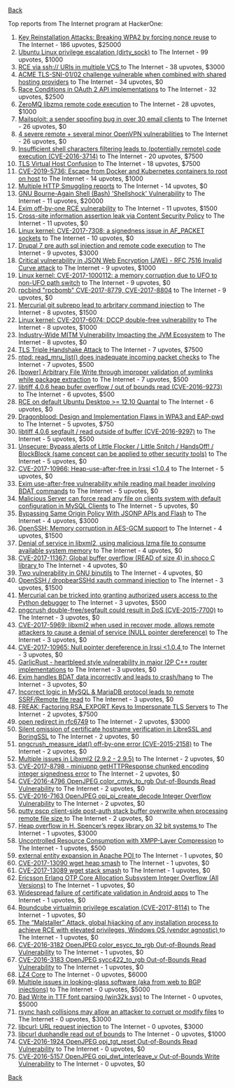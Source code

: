 [Back](../README.md)

Top reports from The Internet program at HackerOne:

1. [Key Reinstallation Attacks: Breaking WPA2 by forcing nonce reuse](https://hackerone.com/reports/286740) to The Internet - 186 upvotes, $25000
2. [Ubuntu Linux privilege escalation (dirty_sock)](https://hackerone.com/reports/496285) to The Internet - 99 upvotes, $1000
3. [RCE via ssh:// URIs in multiple VCS ](https://hackerone.com/reports/260005) to The Internet - 38 upvotes, $3000
4. [ACME TLS-SNI-01/02 challenge vulnerable when combined with shared hosting providers](https://hackerone.com/reports/304378) to The Internet - 34 upvotes, $0
5. [Race Conditions in OAuth 2 API implementations](https://hackerone.com/reports/55140) to The Internet - 32 upvotes, $2500
6. [ZeroMQ libzmq remote code execution](https://hackerone.com/reports/477073) to The Internet - 28 upvotes, $1000
7. [Mailsploit: a sender spoofing bug in over 30 email clients](https://hackerone.com/reports/295339) to The Internet - 26 upvotes, $0
8. [4 severe remote + several minor OpenVPN vulnerabilities](https://hackerone.com/reports/242579) to The Internet - 26 upvotes, $0
9. [Insufficient shell characters filtering leads to (potentially remote) code execution (CVE-2016-3714)](https://hackerone.com/reports/143966) to The Internet - 20 upvotes, $7500
10. [TLS Virtual Host Confusion](https://hackerone.com/reports/501) to The Internet - 18 upvotes, $7500
11. [CVE-2019-5736: Escape from Docker and Kubernetes containers to root on host](https://hackerone.com/reports/495495) to The Internet - 14 upvotes, $1000
12. [Multiple HTTP Smuggling reports](https://hackerone.com/reports/648434) to The Internet - 14 upvotes, $0
13. [GNU Bourne-Again Shell (Bash) 'Shellshock' Vulnerability](https://hackerone.com/reports/29839) to The Internet - 11 upvotes, $20000
14. [Exim off-by-one RCE vulnerability](https://hackerone.com/reports/322935) to The Internet - 11 upvotes, $1500
15. [Cross-site information assertion leak via Content Security Policy](https://hackerone.com/reports/16910) to The Internet - 11 upvotes, $0
16. [Linux kernel: CVE-2017-7308: a signedness issue in AF_PACKET sockets](https://hackerone.com/reports/684567) to The Internet - 10 upvotes, $0
17. [Drupal 7 pre auth sql injection and remote code execution](https://hackerone.com/reports/31756) to The Internet - 9 upvotes, $3000
18. [Critical vulnerability in JSON Web Encryption (JWE) - RFC 7516 Invalid Curve attack](https://hackerone.com/reports/213437) to The Internet - 9 upvotes, $1000
19. [Linux kernel: CVE-2017-1000112: a memory corruption due to UFO to non-UFO path switch](https://hackerone.com/reports/684573) to The Internet - 9 upvotes, $0
20. [rpcbind "rpcbomb" CVE-2017-8779, CVE-2017-8804](https://hackerone.com/reports/235016) to The Internet - 9 upvotes, $0
21. [Mercurial git subrepo lead to arbritary command injection](https://hackerone.com/reports/294147) to The Internet - 8 upvotes, $1500
22. [Linux kernel: CVE-2017-6074: DCCP double-free vulnerability](https://hackerone.com/reports/347282) to The Internet - 8 upvotes, $1000
23. [Industry-Wide MITM Vulnerability Impacting the JVM Ecosystem](https://hackerone.com/reports/608620) to The Internet - 8 upvotes, $0
24. [TLS Triple Handshake Attack](https://hackerone.com/reports/7277) to The Internet - 7 upvotes, $7500
25. [ntpd: read_mru_list() does inadequate incoming packet checks](https://hackerone.com/reports/147310) to The Internet - 7 upvotes, $500
26. [[bower] Arbitrary File Write through improper validation of symlinks while package extraction](https://hackerone.com/reports/492512) to The Internet - 7 upvotes, $500
27. [libtiff 4.0.6 heap bufer overflow / out of bounds read (CVE-2016-9273)](https://hackerone.com/reports/181642) to The Internet - 6 upvotes, $500
28. [RCE on default Ubuntu Desktop \>= 12.10 Quantal](https://hackerone.com/reports/192512) to The Internet - 6 upvotes, $0
29. [Dragonblood: Design and Implementation Flaws in WPA3 and EAP-pwd](https://hackerone.com/reports/745276) to The Internet - 5 upvotes, $750
30. [libtiff 4.0.6 segfault / read outside of buffer (CVE-2016-9297)](https://hackerone.com/reports/182140) to The Internet - 5 upvotes, $500
31. [Unsecure: Bypass alerts of Little Flocker / Little Snitch / HandsOff! / BlockBlock (same concept can be applied to other security tools)](https://hackerone.com/reports/265232) to The Internet - 5 upvotes, $0
32. [CVE-2017-10966: Heap-use-after-free in Irssi \<1.0.4](https://hackerone.com/reports/247028) to The Internet - 5 upvotes, $0
33. [Exim use-after-free vulnerability while reading mail header involving BDAT commands](https://hackerone.com/reports/296991) to The Internet - 5 upvotes, $0
34. [Malicious Server can force read any file on clients system with default configuration in MySQL Clients](https://hackerone.com/reports/171593) to The Internet - 5 upvotes, $0
35. [Bypassing Same Origin Policy With JSONP APIs and Flash](https://hackerone.com/reports/10373) to The Internet - 4 upvotes, $3000
36. [OpenSSH: Memory corruption in AES-GCM support](https://hackerone.com/reports/500) to The Internet - 4 upvotes, $1500
37. [Denial of service in libxml2, using malicious lzma file to consume available system memory](https://hackerone.com/reports/270059) to The Internet - 4 upvotes, $0
38. [CVE-2017-11367: Global buffer overflow (READ of size 4) in shoco C library ](https://hackerone.com/reports/250581) to The Internet - 4 upvotes, $0
39. [Two vulnerability in GNU binutils](https://hackerone.com/reports/323017) to The Internet - 4 upvotes, $0
40. [OpenSSH / dropbearSSHd xauth command injection](https://hackerone.com/reports/122113) to The Internet - 3 upvotes, $1500
41. [Mercurial can be tricked into granting authorized users access to the Python debugger](https://hackerone.com/reports/222020) to The Internet - 3 upvotes, $500
42. [pngcrush double-free/segfault could result in DoS (CVE-2015-7700)](https://hackerone.com/reports/93546) to The Internet - 3 upvotes, $0
43. [CVE-2017-5969: libxml2 when used in recover mode, allows remote attackers to cause a denial of service (NULL pointer dereference)](https://hackerone.com/reports/262665) to The Internet - 3 upvotes, $0
44. [CVE-2017-10965: Null pointer dereference in Irssi \<1.0.4 ](https://hackerone.com/reports/247027) to The Internet - 3 upvotes, $0
45. [GarlicRust - heartbleed style vulnerability in major I2P C++ router implementations](https://hackerone.com/reports/295740) to The Internet - 3 upvotes, $0
46. [Exim handles BDAT data incorrectly and leads to crash/hang](https://hackerone.com/reports/296994) to The Internet - 3 upvotes, $0
47. [Incorrect logic in MySQL & MariaDB protocol leads to remote SSRF/Remote file read](https://hackerone.com/reports/156511) to The Internet - 3 upvotes, $0
48. [FREAK: Factoring RSA_EXPORT Keys to Impersonate TLS Servers](https://hackerone.com/reports/50170) to The Internet - 2 upvotes, $7500
49. [open redirect in rfc6749](https://hackerone.com/reports/26962) to The Internet - 2 upvotes, $3000
50. [Silent omission of certificate hostname verification in LibreSSL and BoringSSL](https://hackerone.com/reports/329645) to The Internet - 2 upvotes, $0
51. [pngcrush_measure_idat() off-by-one error (CVE-2015-2158)](https://hackerone.com/reports/73429) to The Internet - 2 upvotes, $0
52. [Multiple issues in Libxml2 (2.9.2 - 2.9.5)](https://hackerone.com/reports/293126) to The Internet - 2 upvotes, $0
53. [CVE-2017-8798 - miniupnp getHTTPResponse chunked encoding integer signedness error](https://hackerone.com/reports/227344) to The Internet - 2 upvotes, $0
54. [CVE-2016-4796 OpenJPEG color_cmyk_to_rgb Out-of-Bounds Read Vulnerability](https://hackerone.com/reports/167955) to The Internet - 2 upvotes, $0
55. [CVE-2016-7163 OpenJPEG opj_pi_create_decode Integer Overflow Vulnerability](https://hackerone.com/reports/167512) to The Internet - 2 upvotes, $0
56. [putty pscp client-side post-auth stack buffer overwrite when processing remote file size ](https://hackerone.com/reports/120903) to The Internet - 2 upvotes, $0
57. [Heap overflow in H. Spencer’s regex library on 32 bit systems ](https://hackerone.com/reports/47779) to The Internet - 1 upvotes, $3000
58. [Uncontrolled Resource Consumption with XMPP-Layer Compression](https://hackerone.com/reports/5928) to The Internet - 1 upvotes, $500
59. [external entity expansion in Apache POI ](https://hackerone.com/reports/25537) to The Internet - 1 upvotes, $0
60. [CVE-2017-13090 wget heap smash](https://hackerone.com/reports/287667) to The Internet - 1 upvotes, $0
61. [CVE-2017-13089 wget stack smash](https://hackerone.com/reports/287666) to The Internet - 1 upvotes, $0
62. [Ericsson Erlang OTP Core Allocation Subsystem Integer Overflow (All Versions)](https://hackerone.com/reports/28640) to The Internet - 1 upvotes, $0
63. [Widespread failure of certificate validation in Android apps](https://hackerone.com/reports/2293) to The Internet - 1 upvotes, $0
64. [Roundcube virtualmin privilege escalation (CVE-2017-8114)](https://hackerone.com/reports/242119) to The Internet - 1 upvotes, $0
65. [The “Malstaller” Attack, global hijacking of any installation process to achieve RCE with elevated privileges, Windows OS (vendor agnostic) ](https://hackerone.com/reports/165969) to The Internet - 1 upvotes, $0
66. [CVE-2016-3182 OpenJPEG color_esycc_to_rgb Out-of-Bounds Read Vulnerability](https://hackerone.com/reports/167953) to The Internet - 1 upvotes, $0
67. [CVE-2016-3183 OpenJPEG sycc422_to_rgb Out-of-Bounds Read Vulnerability](https://hackerone.com/reports/167947) to The Internet - 1 upvotes, $0
68. [LZ4 Core](https://hackerone.com/reports/17688) to The Internet - 0 upvotes, $6000
69. [Multiple issues in looking-glass software (aka from web to BGP injections)](https://hackerone.com/reports/16330) to The Internet - 0 upvotes, $5000
70. [Bad Write in TTF font parsing (win32k.sys)](https://hackerone.com/reports/48100) to The Internet - 0 upvotes, $5000
71. [rsync hash collisions may allow an attacker to corrupt or modify files](https://hackerone.com/reports/20873) to The Internet - 0 upvotes, $3000
72. [libcurl: URL request injection](https://hackerone.com/reports/73242) to The Internet - 0 upvotes, $3000
73. [libcurl duphandle read out of bounds](https://hackerone.com/reports/104014) to The Internet - 0 upvotes, $1000
74. [CVE-2016-1924 OpenJPEG opj_tgt_reset Out-of-Bounds Read Vulnerability](https://hackerone.com/reports/167957) to The Internet - 0 upvotes, $0
75. [CVE-2016-5157 OpenJPEG opj_dwt_interleave_v Out-of-Bounds Write Vulnerability](https://hackerone.com/reports/167510) to The Internet - 0 upvotes, $0


[Back](../README.md)